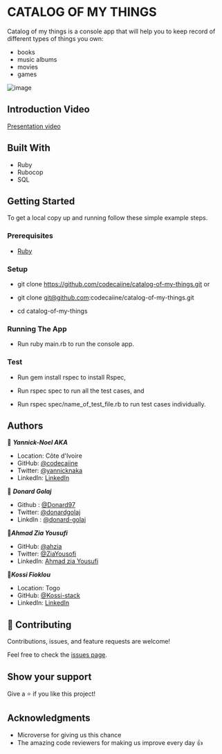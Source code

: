 # CATALOG OF MY THINGS 

Catalog of my things is a console app that will help you to keep record of different types of things you own: 
- books 
- music albums
-  movies
-  games

![image](https://user-images.githubusercontent.com/74506933/144723907-b95aeee2-d423-4b34-b5e5-5f4f836a26d3.png)

## Introduction Video

[Presentation video](https://drive.google.com/file/d/18mp9EJicu5cSn5DpQzy0F31ofAGc9Ok8/view)

## Built With

- Ruby
- Rubocop
- SQL

## Getting Started

To get a local copy up and running follow these simple example steps.

### Prerequisites

- [Ruby](https://www.ruby-lang.org/en/)

### Setup
- git clone https://github.com/codecaiine/catalog-of-my-things.git
                or
- git clone git@github.com:codecaiine/catalog-of-my-things.git

- cd catalog-of-my-things

### Running The App

- Run ruby main.rb to run the console app.

### Test

- Run gem install rspec to install Rspec,

- Run rspec spec to run all the test cases, and

- Run rspec spec/name_of_test_file.rb to run test cases individually.

## Authors

👤 ***Yannick-Noel AKA***

- Location: Côte d'Ivoire
- GitHub: [@codecaiine](https://github.com/codecaiine)
- Twitter: [@yannicknaka](https://twitter.com/yannicknaka)
- LinkedIn: [LinkedIn](https://www.linkedin.com/in/yannick-no%C3%ABl-aka/)

👤 ***Donard Golaj***
- Github : [@Donard97](https://github.com/Donard97)
- Twitter: [@donardgolaj](https://twitter.com/donardgolaj)
- LinkdIn : [@donard-golaj](https://www.linkedin.com/in/donard-golaj/)

👤***Ahmad Zia Yousufi***
- GitHub: [@ahzia](https://github.com/ahzia)
- Twitter: [@ZiaYousofi](https://twitter.com/ZiaYousofi)
- LinkedIn: [Ahmad zia Yousufi](https://www.linkedin.com/in/ah-ziayosfi/)


👤***Kossi Fioklou***

- Location: Togo
- GitHub: [@Kossi-stack](https://github.com/kossi-stack)
- LinkedIn: [LinkedIn](https://www.linkedin.com/in/kossi-stack/)



## 🤝 Contributing

Contributions, issues, and feature requests are welcome!

Feel free to check the [issues page](../../issues/).

## Show your support

Give a ⭐️ if you like this project!

## Acknowledgments

- Microverse for giving us this chance
- The amazing code reviewers for making us improve every day 👍
